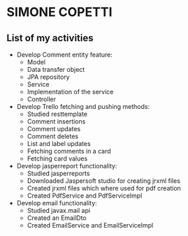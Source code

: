 # SIMONE COPETTI
## List of my activities
- Develop Comment entity feature:
    - Model
    - Data transfer object
    - JPA repository
    - Service
    - Implementation of the service
    - Controller
- Develop Trello fetching and pushing methods:
    - Studied resttemplate
    - Comment insertions
    - Comment updates
    - Comment deletes
    - List and label updates
    - Fetching comments in a card
    - Fetching card values
- Develop jasperreport functionality:
    - Studied jasperreports
    - Downloaded Jaspersoft studio for creating jrxml files
    - Created jrxml files which where used for pdf creation
    - Created PdfService and PdfServiceImpl
- Develop email functionality:
    - Studied javax.mail api
    - Created an EmailDto
    - Created EmailService and EmailServiceImpl
   
